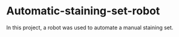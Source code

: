 # Automatic-staining-set-robot
 In this project, a robot was used to automate a manual staining set.

